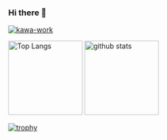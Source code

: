 ### Hi there 👋

<p align="left"> 
  <a href="https://github.com/kawa-work/kawa-work/">
    <img src="https://komarev.com/ghpvc/?username=kawa-work" alt="kawa-work" />
  </a>
</p>

<p align="left"> 
  <img alt="Top Langs" height="150px" src="https://github-readme-stats.vercel.app/api/top-langs/?username=kawa-work&layout=compact&show_icons=true" />
  <img alt="github stats" height="150px" src="https://github-readme-stats.vercel.app/api?username=kawa-work&show_icons=ture&count_private=true" />
</p>

[![trophy](https://github-profile-trophy.vercel.app/?username=kawa-work&row=1&column=6)](https://github.com/ryo-ma/github-profile-trophy)
